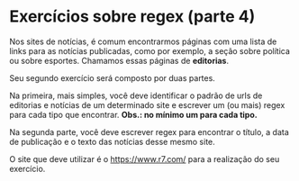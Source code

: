 # Exercícios sobre regex (parte 4)

Nos sites de notícias, é comum encontrarmos páginas com uma lista de links para as notícias publicadas, como por exemplo, a seção sobre política ou sobre esportes. Chamamos essas páginas de **editorias**.

Seu segundo exercício será composto por duas partes.

Na primeira, mais simples, você deve identificar o padrão de urls de editorias e notícias de um determinado site e escrever um (ou mais) regex para cada tipo que encontrar. **Obs.: no mínimo um para cada tipo.**

Na segunda parte, você deve escrever regex para encontrar o título, a data de publicação e o texto das notícias desse mesmo site.

O site que deve utilizar é o https://www.r7.com/ para a realização do seu exercício.
